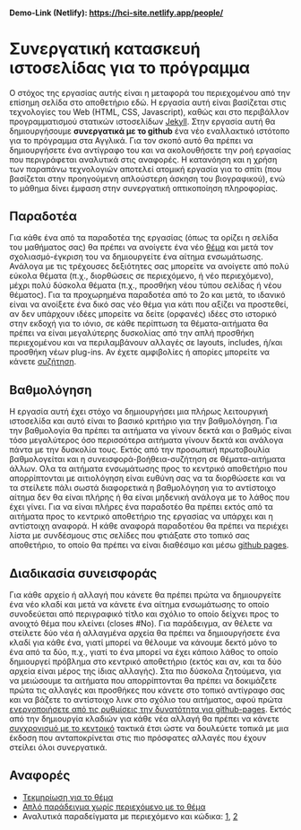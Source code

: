 #### Demo-Link (Netlify): https://hci-site.netlify.app/people/

# Συνεργατική κατασκευή ιστοσελίδας για το πρόγραμμα
Ο στόχος της εργασίας αυτής είναι η μεταφορά του περιεχομένου από την επίσημη σελίδα στο αποθετήριο εδώ. Η εργασία αυτή είναι βασίζεται στις τεχνολογίες του Web (HTML, CSS, Javascript), καθώς και στο περιβάλλον προγραμματισμού στατικών ιστοσελίδων [Jekyll](https://jekyllrb.com/docs/quickstart/). Στην εργασία αυτή θα δημιουργήσουμε **συνεργατικά με το github** ένα νέο εναλλακτικό ιστότοπο για το πρόγραμμα στα Αγγλικά. Για τον σκοπό αυτό θα πρέπει να δημιουργήσετε ένα αντίγραφο του και να ακολουθήσετε την ροή εργασίας που περιγράφεται αναλυτικά στις αναφορές. Η κατανόηση και η χρήση των παραπάνω τεχνολογιών αποτελεί ατομική εργασία για το σπίτι (που βασίζεται στην προηγούμενη απλούστερη άσκηση του βιογραφικού), ενώ το μάθημα δίνει έμφαση στην συνεργατική οπτικοποίηση πληροφορίας.

## Παραδοτέα
Για κάθε ένα από τα παραδοτέα της εργασίας (όπως τα ορίζει η σελίδα του μαθήματος σας) θα πρέπει να ανοίγετε ένα νέο [θέμα](https://github.com/upatras-hci/site/issues) και μετά τον σχολιασμό-έγκριση του να δημιουργείτε ένα αίτημα ενσωμάτωσης. Ανάλογα με τις τρέχουσες δεξιότητες σας μπορείτε να ανοίγετε από πολύ εύκολα θέματα (π.χ., διορθώσεις σε περιεχόμενο, ή νέο περιεχόμενο), μέχρι πολύ δύσκολα θέματα (π.χ., προσθήκη νέου τύπου σελίδας ή νέου θέματος). Για τα προχωρημένα παραδοτέα από το 2ο και μετά, το ιδανικό είναι να ανοίξετε ένα δικό σας νέο θέμα για κάτι που αξίζει να προστεθεί, αν δεν υπάρχουν ιδέες μπορείτε να δείτε (ορφανές) ιδέες στο ιστορικό στην εκδοχή για το ιόνιο, σε κάθε περίπτωση τα θέματα-αιτήματα θα πρέπει να είναι μεγαλύτερης δυσκολίας από την απλή προσθήκη περιεχομένου και να περιλαμβάνουν αλλαγές σε layouts, includes, ή/και προσθήκη νέων plug-ins. Αν έχετε αμφιβολίες ή απορίες μπορείτε να κάνετε [συζήτηση](https://github.com/upatras-hci/site/discussions).

## Βαθμολόγηση
Η εργασία αυτή έχει στόχο να δημιουργήσει μια πλήρως λειτουργική ιστοσελίδα και αυτό είναι το βασικό κριτήριο για την βαθμολόγηση. Για την βαθμολογία θα πρέπει τα αιτήματα να γίνουν δεκτά και ο βαθμός είναι τόσο μεγαλύτερος όσο περισσότερα αιτήματα γίνουν δεκτά και ανάλογα πάντα με την δυσκολία τους. Εκτός από την προσωπική πρωτοβουλία βαθμολογείται και η συνεισφορά-βοήθεια-συζήτηση σε θέματα-αιτήματα άλλων. Ολα τα αιτήματα ενσωμάτωσης προς το κεντρικό αποθετήριο που απορρίπτονται με αιτιολόγηση είναι ευθύνη σας να τα διορθώσετε και να τα στείλετε πάλι σωστά διαφορετικά η βαθμολόγηση για το αντίστοιχο αίτημα δεν θα είναι πλήρης ή θα είναι μηδενική ανάλογα με το λάθος που έχει γίνει. Για να είναι πλήρες ένα παραδοτέο θα πρέπει εκτός από τα αιτήματα προς το κεντρικό αποθετήριο της εργασίας να υπάρχει και η αντίστοιχη αναφορά. Η κάθε αναφορά παραδοτέου θα πρέπει να περιέχει λίστα με συνδέσμους στις σελίδες που φτιάξατε στο τοπικό σας αποθετήριο, το οποίο θα πρέπει να είναι διαθέσιμο και μέσω [github pages](https://pages.github.com). 

## Διαδικασία συνεισφοράς
Για κάθε αρχείο ή αλλαγή που κάνετε θα πρέπει πρώτα να δημιουργείτε ένα νέο κλαδί και μετά να κάνετε ένα αίτημα ενσωμάτωσης το οποίο συνοδεύεται από περιγραφικό τίτλο και σχόλιο το οποίο δείχνει προς το ανοιχτό θέμα που κλείνει (closes #No). Για παράδειγμα, αν θέλετε να στείλετε δύο νέα ή αλλαγμένα αρχεία θα πρέπει να δημιουργήσετε ένα κλαδί για κάθε ένα, γιατί μπορεί να θέλουμε να κάνουμε δεκτό μόνο το ένα από τα δύο, π.χ., γιατί το ένα μπορεί να έχει κάποιο λάθος το οποίο δημιουργεί πρόβλημα στο κεντρικό αποθετήριο (εκτός και αν, και τα δύο αρχεία είναι μέρος της ίδιας αλλαγής). Στα πιο δύσκολα ζητούμενα, για να μειώσουμε τα αιτήματα που απορρίπτονται θα πρέπει να δοκιμάζετε πρώτα τις αλλαγές και προσθήκες που κάνετε στο τοπικό αντίγραφο σας και να βάζετε το αντίστοιχο λινκ στο σχόλιο του αιτήματος, αφού πρώτα [ενεργοποιήσετε από τις ρυθμίσεις την δυνατότητα για github-pages](https://help.github.com/articles/configuring-a-publishing-source-for-github-pages/). Εκτός από την δημιουργία κλαδιών για κάθε νέα αλλαγή θα πρέπει να κάνετε [συγχρονισμό με το κεντρικό](https://help.github.com/en/github/collaborating-with-issues-and-pull-requests/syncing-a-fork) τακτικά έτσι ώστε να δουλεύετε τοπικά με μια έκδοση που ανταποκρίνεται στις πιο πρόσφατες αλλαγές που έχουν στείλει όλοι συνεργατικά. 

## Αναφορές
* [Τεκμηρίωση για το θέμα](https://mmistakes.github.io/minimal-mistakes/)
* [Απλό παράδειγμα χωρίς περιεχόμενο με το θέμα](https://github.com/mmistakes/mm-github-pages-starter)
* Αναλυτικά παραδείγματα με περιεχόμενο και κώδικα: [1](https://github.com/ioniodi/site-gr), [2](https://github.com/ioniodi/sitegr)
